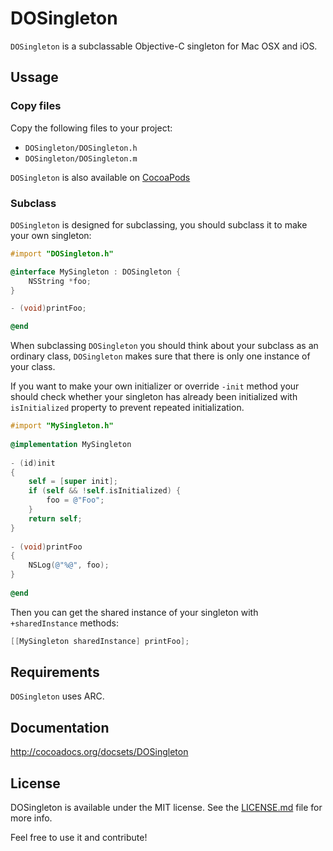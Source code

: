 # DOSingleton

`DOSingleton` is a subclassable Objective-C singleton for Mac OSX and iOS.

## Ussage

### Copy files

Copy the following files to your project:

* `DOSingleton/DOSingleton.h`
* `DOSingleton/DOSingleton.m`

`DOSingleton` is also available on [CocoaPods](http://cocoapods.org)

### Subclass

`DOSingleton` is designed for subclassing, you should subclass it to make your own singleton:

``` objective-c
#import "DOSingleton.h"

@interface MySingleton : DOSingleton {
	NSString *foo;
}

- (void)printFoo;	

@end
```

When subclassing `DOSingleton` you should think about your subclass as an ordinary class, `DOSingleton` makes sure that there is only one instance of your class.
 
If you want to make your own initializer or override `-init` method your should check whether your singleton has already been initialized with `isInitialized` property to prevent repeated initialization.


``` objective-c
#import "MySingleton.h"
	
@implementation MySingleton
	
- (id)init
{
	self = [super init];
	if (self && !self.isInitialized) {
		foo = @"Foo";
	}
	return self;
}
	
- (void)printFoo
{
	NSLog(@"%@", foo);
}
	
@end
```

Then you can get the shared instance of your singleton with `+sharedInstance` methods:

``` objective-c
[[MySingleton sharedInstance] printFoo];
```

## Requirements

`DOSingleton` uses ARC.

## Documentation

http://cocoadocs.org/docsets/DOSingleton

## License

DOSingleton is available under the MIT license. See the [LICENSE.md](LICENSE.md) file for more info.

Feel free to use it and contribute!
